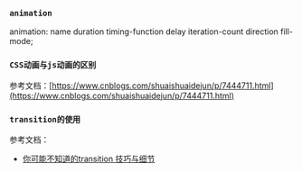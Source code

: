 ### `animation`
animation: name duration timing-function delay iteration-count direction fill-mode;
### `CSS动画与js动画的区别`
参考文档：[https://www.cnblogs.com/shuaishuaidejun/p/7444711.html](https://www.cnblogs.com/shuaishuaidejun/p/7444711.html)

### `transition的使用`
参考文档：<br>
* [你可能不知道的transition 技巧与细节](https://mp.weixin.qq.com/s/hl2FGc3OaeZFJwjE6apm4w)